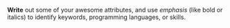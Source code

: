 **Write** out some of your awesome attributes, and use _emphasis_ (like bold or italics) to identify keywords, programming languages, or skills. 
